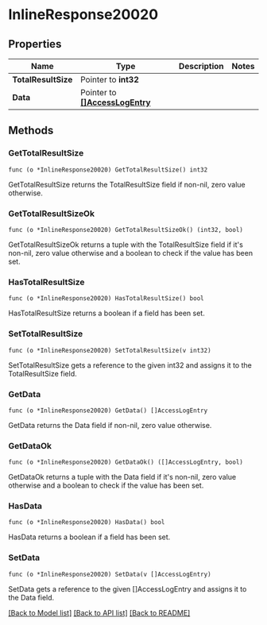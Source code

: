 # InlineResponse20020

## Properties

Name | Type | Description | Notes
------------ | ------------- | ------------- | -------------
**TotalResultSize** | Pointer to **int32** |  | 
**Data** | Pointer to [**[]AccessLogEntry**](AccessLogEntry.md) |  | 

## Methods

### GetTotalResultSize

`func (o *InlineResponse20020) GetTotalResultSize() int32`

GetTotalResultSize returns the TotalResultSize field if non-nil, zero value otherwise.

### GetTotalResultSizeOk

`func (o *InlineResponse20020) GetTotalResultSizeOk() (int32, bool)`

GetTotalResultSizeOk returns a tuple with the TotalResultSize field if it's non-nil, zero value otherwise
and a boolean to check if the value has been set.

### HasTotalResultSize

`func (o *InlineResponse20020) HasTotalResultSize() bool`

HasTotalResultSize returns a boolean if a field has been set.

### SetTotalResultSize

`func (o *InlineResponse20020) SetTotalResultSize(v int32)`

SetTotalResultSize gets a reference to the given int32 and assigns it to the TotalResultSize field.

### GetData

`func (o *InlineResponse20020) GetData() []AccessLogEntry`

GetData returns the Data field if non-nil, zero value otherwise.

### GetDataOk

`func (o *InlineResponse20020) GetDataOk() ([]AccessLogEntry, bool)`

GetDataOk returns a tuple with the Data field if it's non-nil, zero value otherwise
and a boolean to check if the value has been set.

### HasData

`func (o *InlineResponse20020) HasData() bool`

HasData returns a boolean if a field has been set.

### SetData

`func (o *InlineResponse20020) SetData(v []AccessLogEntry)`

SetData gets a reference to the given []AccessLogEntry and assigns it to the Data field.


[[Back to Model list]](../README.md#documentation-for-models) [[Back to API list]](../README.md#documentation-for-api-endpoints) [[Back to README]](../README.md)


